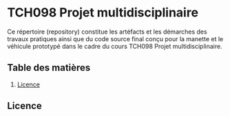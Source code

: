 # TCH098 Projet multidisciplinaire
Ce répertoire (repository) constitue les artéfacts et les démarches des travaux pratiques ainsi que du code source final conçu pour la manette et le véhicule prototypé dans le cadre du cours TCH098 Projet multidisciplinaire.

## Table des matières
1. [Licence](#Licence)

## Licence
